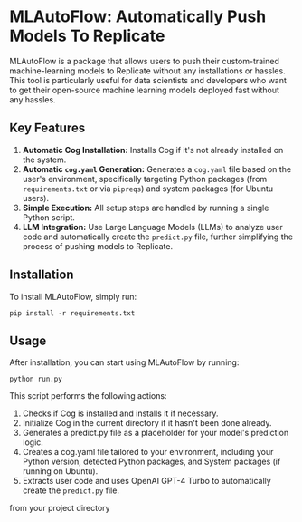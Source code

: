 # MLAutoFlow: Automatically Push Models To Replicate

MLAutoFlow is a package that allows users to push their custom-trained machine-learning models to Replicate without any installations or hassles. This tool is particularly useful for data scientists and developers who want to get their open-source machine learning models deployed fast without any hassles.

## Key Features
1) **Automatic Cog Installation:** Installs Cog if it's not already installed on the system.
2) **Automatic `cog.yaml` Generation:** Generates a `cog.yaml` file based on the user's environment, specifically targeting Python packages (from `requirements.txt` or via `pipreqs`) and system packages (for Ubuntu users).
3) **Simple Execution:** All setup steps are handled by running a single Python script.
4) **LLM Integration:** Use Large Language Models (LLMs) to analyze user code and automatically create the `predict.py` file, further simplifying the process of pushing models to Replicate.

## Installation
To install MLAutoFlow, simply run:

```
pip install -r requirements.txt
```

## Usage
After installation, you can start using MLAutoFlow by running:

```
python run.py
```
This script performs the following actions:

1) Checks if Cog is installed and installs it if necessary.
2) Initialize Cog in the current directory if it hasn't been done already.
3) Generates a predict.py file as a placeholder for your model's prediction logic.
4) Creates a cog.yaml file tailored to your environment, including your Python version, detected Python packages, and System packages (if running on Ubuntu).
6) Extracts user code and uses OpenAI GPT-4 Turbo to automatically create the `predict.py` file.

from your project directory
